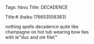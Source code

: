 Tags: hbvu
Title: DECADENCE
  
Title:# (haiku 176653558383)  
  
nothing spells decadence quite like  
champagne on hot tub wearing bow ties  
with le™duc and ole filet™  
